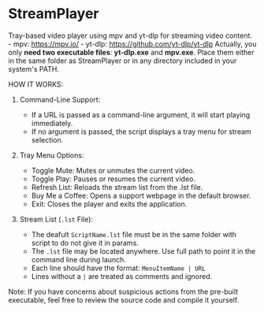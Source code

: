 # StreamPlayer

Tray-based video player using mpv and yt-dlp for streaming video content.
    - mpv: https://mpv.io/
    - yt-dlp: https://github.com/yt-dlp/yt-dlp
Actually, you only **need two executable files**: **yt-dlp.exe** and **mpv.exe**. 
Place them either in the same folder as StreamPlayer or in any directory included in your system's PATH.

 HOW IT WORKS:
 1. Command-Line Support:
    - If a URL is passed as a command-line argument, it will start playing immediately.
    - If no argument is passed, the script displays a tray menu for stream selection.
 
 2. Tray Menu Options:
    - Toggle Mute: Mutes or unmutes the current video.
    - Toggle Play: Pauses or resumes the current video.
    - Refresh List: Reloads the stream list from the .lst file.
    - Buy Me a Coffee: Opens a support webpage in the default browser.
    - Exit: Closes the player and exits the application.

 3. Stream List (`.lst` File):
    - The deafult `ScriptName.lst` file must be in the same folder with script to do not give it in params.
	- The `.lst` file may be located anywhere. Use full path to point it in the command line during launch.
    - Each line should have the format: `MenuItemName | URL`
    - Lines without a `|` are treated as comments and ignored.

Note: If you have concerns about suspicious actions from the pre-built executable, feel free to review the source code and compile it yourself.
